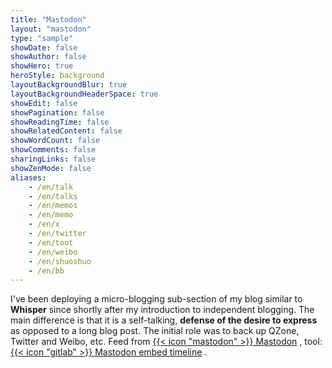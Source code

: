 ```yaml
---
title: "Mastodon"
layout: "mastodon"
type: "sample"
showDate: false
showAuthor: false
showHero: true
heroStyle: background
layoutBackgroundBlur: true
layoutBackgroundHeaderSpace: true
showEdit: false
showPagination: false
showReadingTime: false
showRelatedContent: false
showWordCount: false
showComments: false
sharingLinks: false
showZenMode: false
aliases:
    - /en/talk
    - /en/talks
    - /en/memos
    - /en/memo
    - /en/x
    - /en/twitter
    - /en/toot
    - /en/weibo
    - /en/shuoshuo
    - /en/bb
---
```


I've been deploying a micro-blogging sub-section of my blog similar to **Whisper** since shortly after my introduction to independent blogging. The main difference is that it is a self-talking, **defense of the desire to express** as opposed to a long blog post. The initial role was to back up QZone, Twitter and Weibo, etc. Feed from [{{< icon "mastodon" >}} Mastodon](https://e5n.cc) , tool: [{{< icon "gitlab" >}} Mastodon embed timeline](https://gitlab.com/idotj/mastodon-embed-timeline) .
